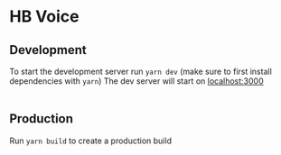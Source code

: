 # HB Voice

## Development

To start the development server run `yarn dev` (make sure to first install dependencies with `yarn`)
The dev server will start on [localhost:3000](http://localhost:3000)
<br /><br />

## Production

Run `yarn build` to create a production build
<br /><br />
